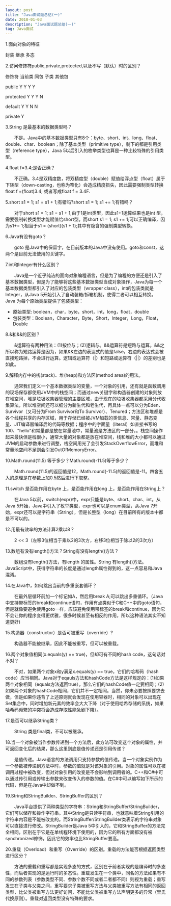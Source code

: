 ```yaml
---
layout: post
title: "Java面试题总结(一)"
date: 2018-01-03
description: "Java面试题总结(一)"
tag: Java面试
---
```


1.面向对象的特征

  封装 继承 多态
  
2.访问修饰符public,private,protected,以及不写（默认）时的区别？

修饰符    	当前类  		同包  		子类 	其他包

public	    	Y			 Y         Y		  Y

protected  	Y         Y         Y       N

default    	Y			Y			N		N

private		Y

3.String 是最基本的数据类型吗？

　　不是。Java中的基本数据类型只有8个：byte、short、int、long、float、double、char、boolean；除了基本类型（primitive type），剩下的都是引用类型（reference type），Java 5以后引入的枚举类型也算是一种比较特殊的引用类型。

4.float f=3.4;是否正确？

　　不正确。3.4是双精度数，将双精度型（double）赋值给浮点型（float）属于下转型（down-casting，也称为窄化）会造成精度损失，因此需要强制类型转换float f =(float)3.4; 或者写成float f = 3.4F.

5.short s1 = 1; s1 = s1 + 1;有错吗?short s1 = 1; s1 += 1;有错吗？

　　对于short s1 = 1; s1 = s1 + 1;由于1是int类型，因此s1+1运算结果也是int 型，需要强制转换类型才能赋值给short型。而short s1 = 1; s1 += 1;可以正确编译，因为s1+= 1;相当于s1 = (short)(s1 + 1);其中有隐含的强制类型转换。

6.Java有没有goto？

　　goto 是Java中的保留字，在目前版本的Java中没有使用。goto和const，这两个是目前无法使用的关键字。

7.int和Integer有什么区别？ 

　　Java是一个近乎纯洁的面向对象编程语言，但是为了编程的方便还是引入了基本数据类型，但是为了能够将这些基本数据类型当成对象操作，Java为每一个基本数据类型都引入了对应的包装类型（wrapper class），int的包装类就是Integer，从Java 5开始引入了自动装箱/拆箱机制，使得二者可以相互转换。 
Java 为每个原始类型提供了包装类型： 
- 原始类型: boolean，char，byte，short，int，long，float，double 
- 包装类型：Boolean，Character，Byte，Short，Integer，Long，Float，Double

8.&和&&的区别？

　　&运算符有两种用法：(1)按位与；(2)逻辑与。&&运算符是短路与运算。&&之所以称为短路运算是因为，如果&&左边的表达式的值是false，右边的表达式会被直接短路掉，不会进行运算。逻辑或运算符（|）和短路或运算符（||）的差别也是如此。

9.解释内存中的栈(stack)、堆(heap)和方法区(method area)的用法。

　　通常我们定义一个基本数据类型的变量，一个对象的引用，还有就是函数调用的现场保存都使用JVM中的栈空间；而通过new关键字和构造器创建的对象则放在堆空间，堆是垃圾收集器管理的主要区域，由于现在的垃圾收集器都采用分代收集算法，所以堆空间还可以细分为新生代和老生代，再具体一点可以分为Eden、Survivor（又可分为From Survivor和To Survivor）、Tenured；方法区和堆都是各个线程共享的内存区域，用于存储已经被JVM加载的类信息、常量、静态变量、JIT编译器编译后的代码等数据；程序中的字面量（literal）如直接书写的100、"hello"和常量都是放在常量池中，常量池是方法区的一部分，。栈空间操作起来最快但是栈很小，通常大量的对象都是放在堆空间，栈和堆的大小都可以通过JVM的启动参数来进行调整，栈空间用光了会引发StackOverflowError，而堆和常量池空间不足则会引发OutOfMemoryError。

10.Math.round(11.5) 等于多少？Math.round(-11.5)等于多少？

　　Math.round(11.5)的返回值是12，Math.round(-11.5)的返回值是-11。四舍五入的原理是在参数上加0.5然后进行下取整。


11.switch 是否能作用在byte 上，是否能作用在long 上，是否能作用在String上？

　　在Java 5以前，switch(expr)中，expr只能是byte、short、char、int。从Java 5开始，Java中引入了枚举类型，expr也可以是enum类型，从Java 7开始，expr还可以是字符串（String），但是长整型（long）在目前所有的版本中都是不可以的。

12.用最有效率的方法计算2乘以8？

　　2 << 3（左移3位相当于乘以2的3次方，右移3位相当于除以2的3次方）

13.数组有没有length()方法？String有没有length()方法？

　　数组没有length()方法，有length 的属性。String 有length()方法。JavaScript中，获得字符串的长度是通过length属性得到的，这一点容易和Java混淆。

14.在Java中，如何跳出当前的多重嵌套循环？

　　在最外层循环前加一个标记如A，然后用break A;可以跳出多重循环。（Java中支持带标签的break和continue语句，作用有点类似于C和C++中的goto语句，但是就像要避免使用goto一样，应该避免使用带标签的break和continue，因为它不会让你的程序变得更优雅，很多时候甚至有相反的作用，所以这种语法其实不知道更好)

15.构造器（constructor）是否可被重写（override）?

　　构造器不能被继承，因此不能被重写，但可以被重载。

16.两个对象值相同(x.equals(y) == true)，但却可有不同的hash code，这句话对不对？

　　不对，如果两个对象x和y满足x.equals(y) == true，它们的哈希码（hash code）应当相同。Java对于eqauls方法和hashCode方法是这样规定的：(1)如果两个对象相同（equals方法返回true），那么它们的hashCode值一定要相同；(2)如果两个对象的hashCode相同，它们并不一定相同。当然，你未必要按照要求去做，但是如果你违背了上述原则就会发现在使用容器时，相同的对象可以出现在Set集合中，同时增加新元素的效率会大大下降（对于使用哈希存储的系统，如果哈希码频繁的冲突将会造成存取性能急剧下降）。

17.是否可以继承String类？

　　String 类是final类，不可以被继承。

18.当一个对象被当作参数传递到一个方法后，此方法可改变这个对象的属性，并可返回变化后的结果，那么这里到底是值传递还是引用传递？

　　是值传递。Java语言的方法调用只支持参数的值传递。当一个对象实例作为一个参数被传递到方法中时，参数的值就是对该对象的引用。对象的属性可以在被调用过程中被改变，但对对象引用的改变是不会影响到调用者的。C++和C#中可以通过传引用或传输出参数来改变传入的参数的值。在C#中可以编写如下所示的代码，但是在Java中却做不到。

19.String和StringBuilder、StringBuffer的区别？

　　Java平台提供了两种类型的字符串：String和StringBuffer/StringBuilder，它们可以储存和操作字符串。其中String是只读字符串，也就意味着String引用的字符串内容是不能被改变的。而StringBuffer/StringBuilder类表示的字符串对象可以直接进行修改。StringBuilder是Java 5中引入的，它和StringBuffer的方法完全相同，区别在于它是在单线程环境下使用的，因为它的所有方面都没有被synchronized修饰，因此它的效率也比StringBuffer要高。

20.重载（Overload）和重写（Override）的区别。重载的方法能否根据返回类型进行区分？

　　方法的重载和重写都是实现多态的方式，区别在于前者实现的是编译时的多态性，而后者实现的是运行时的多态性。重载发生在一个类中，同名的方法如果有不同的参数列表（参数类型不同、参数个数不同或者二者都不同）则视为重载；重写发生在子类与父类之间，重写要求子类被重写方法与父类被重写方法有相同的返回类型，比父类被重写方法更好访问，不能比父类被重写方法声明更多的异常（里氏代换原则）。重载对返回类型没有特殊的要求。





